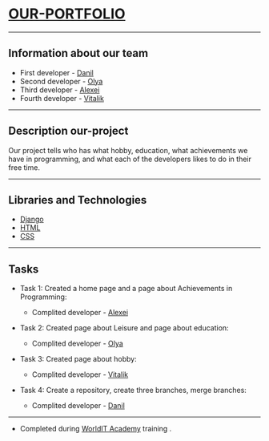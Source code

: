# [OUR-PORTFOLIO](https://github.com/danilgubarev/our-portfolio.git)
***

## Information about our team

* First developer - [Danil](https://github.com/danilgubarev)
* Second developer - [Olya](https://github.com/Olhabd)
* Third developer - [Alexei](https://github.com/AlexeyTarasov77)
* Fourth developer - [Vitalik](https://github.com/VitaliiFedenko)

***

## Description our-project

Our project tells who has what hobby, education, what achievements we have in programming, and what each of the developers likes to do in their free time.

***

## Libraries and Technologies

* [Django](https://www.djangoproject.com/)
* [HTML](https://uk.wikipedia.org/wiki/HTML)
* [CSS](https://uk.wikipedia.org/wiki/CSS)

***

## Tasks

* Task 1: Created a home page and a page about Achievements in Programming:
    * Complited developer - [Alexei](https://github.comAlexeyTarasov77)

* Task 2: Created page about Leisure and page about education:
    * Complited developer - [Olya](https://github.com/Olhabd)

* Task 3: Created page about hobby:
    * Complited developer - [Vitalik](https://github.com/VitaliiFedenko)

* Task 4: Create a repository, create three branches, merge branches:
    * Complited developer - [Danil](https://github.com/danilgubarev)

***

* Completed during [WorldIT Academy](https://www.worldit.academy/) training .
